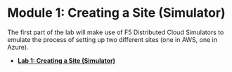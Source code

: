 Module 1: Creating a Site (Simulator)
=====================================

The first part of the lab will make use of F5 Distributed Cloud Simulators to emulate the process of setting up two different sites (one in AWS, one in Azure).

  - **[Lab 1: Creating a Site (Simulator)](lab1.md)**

